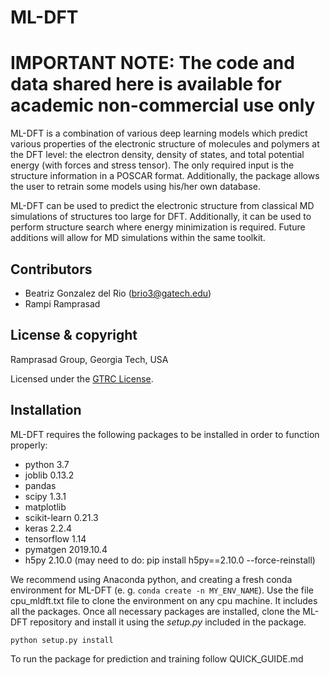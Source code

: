 # ML-DFT

# IMPORTANT NOTE: The code and data shared here is available for academic non-commercial use only

ML-DFT is a combination of various deep learning models which predict various properties of the electronic structure of molecules and polymers at the DFT level: the electron density, density of states, and total potential energy (with forces and stress tensor). The only required input is the structure information in a POSCAR format. Additionally, the package allows the user to retrain some models using his/her own database. 


ML-DFT can be used to predict the electronic structure from classical MD simulations of structures too large for DFT. Additionally, it can be used to perform structure search where energy minimization is required. Future additions will allow for MD simulations within the same toolkit.

## Contributors
* Beatriz Gonzalez del Rio (brio3@gatech.edu)
* Rampi Ramprasad

## License & copyright
Ramprasad Group, Georgia Tech, USA

Licensed under the [GTRC License](LICENSE). 

## Installation
ML-DFT requires the following packages to be installed in order to function properly:
* python 3.7
* joblib 0.13.2
* pandas
* scipy 1.3.1
* matplotlib
* scikit-learn 0.21.3
* keras 2.2.4
* tensorflow 1.14
* pymatgen 2019.10.4
* h5py 2.10.0 (may need to do: pip install h5py==2.10.0 --force-reinstall)


We recommend using Anaconda python, and creating a fresh conda environment for ML-DFT (e. g. `conda create -n MY_ENV_NAME`).
Use the file cpu_mldft.txt file to clone the environment on any cpu machine. It includes all the packages. 
Once all necessary packages are installed, clone the ML-DFT repository and install it using the *setup.py* included in the package.

```angular2
python setup.py install
```
To run the package for prediction and training follow QUICK_GUIDE.md
